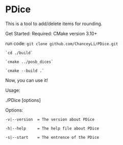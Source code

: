 # PDice
This is a tool to add/delete items for rounding.

Get Started:
  Required: CMake version 3.10+
  
  run code: 
    `git clone github.com/ChanceyLi/PDice.git`

    `cd ./build`

    `cmake ../posb_dices`

    `cmake --build .`

Now, you can use it!

Usage:

  ./PDice [options]

Options:

    -v|--version  = The version about PDice
  
    -h|--help     = The help file about PDice
  
    -s|--start    = The entrence of the PDice
  
